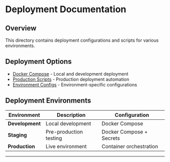 # Deployment Documentation

## Overview

This directory contains deployment configurations and scripts for various environments.

## Deployment Options

- [Docker Compose](docker-compose.yml) - Local and development deployment
- [Production Scripts](scripts/) - Production deployment automation
- [Environment Configs](environments/) - Environment-specific configurations

## Deployment Environments

| Environment | Description | Configuration |
|-------------|-------------|---------------|
| **Development** | Local development | Docker Compose |
| **Staging** | Pre-production testing | Docker Compose + Secrets |
| **Production** | Live environment | Container orchestration |

---